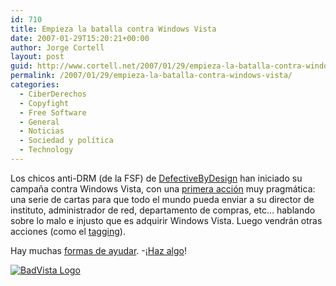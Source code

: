 ```yaml
---
id: 710
title: Empieza la batalla contra Windows Vista
date: 2007-01-29T15:20:21+00:00
author: Jorge Cortell
layout: post
guid: http://www.cortell.net/2007/01/29/empieza-la-batalla-contra-windows-vista/
permalink: /2007/01/29/empieza-la-batalla-contra-windows-vista/
categories:
  - CiberDerechos
  - Copyfight
  - Free Software
  - General
  - Noticias
  - Sociedad y polí­tica
  - Technology
---
```

Los chicos anti-DRM (de la FSF) de <a title="DefectiveByDesign.org" target="_blank" href="http://www.defectivebydesign.org">DefectiveByDesign</a> han iniciado su campaña contra Windows Vista, con una <a title="Carta" target="_blank" href="http://www.defectivebydesign.org/en/reject_the_microsoft_tax_letter_campaign">primera acción</a> muy pragmática: una serie de cartas para que todo el mundo pueda enviar a su director de instituto, administrador de red, departamento de compras, etc&#8230; hablando sobre lo malo e injusto que es adquirir Windows Vista. Luego vendrán otras acciones (como el <a title="Tag Vista on Amazon" target="_blank" href="http://www.defectivebydesign.org/en/blog/920">tagging</a>).

Hay muchas <a title="BadVista FSF" target="_blank" href="http://badvista.fsf.org/">formas de ayudar</a>. -¡<a target="_blank" title="GoodBye Microsoft" href="http://goodbye-microsoft.com">Haz algo</a>!

<a title="BadVista" target="_blank" href="http://badvista.fsf.org/blog"><img title="BadVista Logo" alt="BadVista Logo" src="http://badvista.fsf.org/logos/BadVista_no_littering.png" /></a>